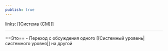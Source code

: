 ```yaml
---
publish: true
---
```

links: [[Система (СМ)]] 

---


==Это== - Переход с обсуждения одного [[Системный уровень|системного уровня]] на другой